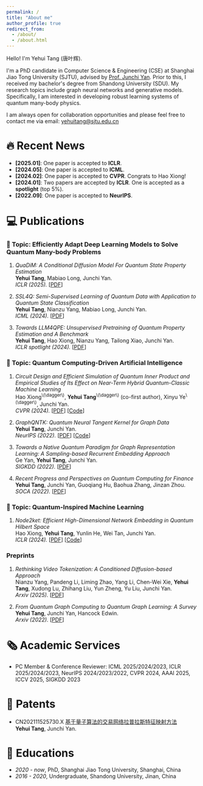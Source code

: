 ```yaml
---
permalink: /
title: "About me"
author_profile: true
redirect_from: 
  - /about/
  - /about.html
---
```



Hello! I'm Yehui Tang (唐叶辉).

I'm a PhD candidate in Computer Science & Engineering (CSE) at Shanghai Jiao Tong University (SJTU), advised by [Prof. Junchi Yan](https://thinklab.sjtu.edu.cn/). Prior to this, I received my bachelor's degree from Shandong University (SDU). My research topics include graph neural networks and generative models. Specifically, I am interested in developing robust learning systems of quantum many-body physics.

I am always open for collaboration opportunities and please feel free to contact me via email: yehuitang@sjtu.edu.cn


🔥 Recent News
======
- **[2025.01]**: One paper is accepted to **ICLR**.
- **[2024.05]**: One paper is accepted to **ICML**.
- **[2024.02]**: One paper is accepted to **CVPR**. Congrats to Hao Xiong!
- **[2024.01]**: Two papers are accepted by **ICLR**. One is accepted as a **spotlight** (top 5%).
- **[2022.09]**: One paper is accepted to **NeurIPS**.

💻 Publications
======
### 📒 Topic: Efficiently Adapt Deep Learning Models to Solve Quantum Many-body Problems
1. *QuaDiM: A Conditional Diffusion Model For Quantum State Property Estimation* <br>
**Yehui Tang**, Mabiao Long, Junchi Yan.<br>
*ICLR (2025).* [<a href="https://openreview.net/forum?id=P7f55HQtV8" target="_blank">PDF</a>]

1. *SSL4Q: Semi-Supervised Learning of Quantum Data with Application to Quantum State Classification* <br>
**Yehui Tang**, Nianzu Yang, Mabiao Long, Junchi Yan.<br>
*ICML (2024).* [<a href="https://openreview.net/forum?id=04Fx1u2BUD" target="_blank">PDF</a>]

1. *Towards LLM4QPE: Unsupervised Pretraining of Quantum Property Estimation and A Benchmark* <br>
**Yehui Tang**, Hao Xiong, Nianzu Yang, Tailong Xiao, Junchi Yan.<br>
*ICLR spotlight (2024).* [<a href="https://openreview.net/forum?id=vrBVFXwAmi" target="_blank">PDF</a>]



### 📒 Topic: Quantum Computing-Driven Artificial Intelligence
1. *Circuit Design and Efficient Simulation of Quantum Inner Product and Empirical Studies of Its Effect on Near-Term Hybrid Quantum-Classic Machine Learning* <br>
Hao Xiong<sup>\\(\dagger\\)</sup>, **Yehui Tang**<sup>\\(\dagger\\)</sup> (co-first author), Xinyu Ye<sup>\\(\dagger\\)</sup>, Junchi Yan.<br>
*CVPR (2024).* [<a href="https://openaccess.thecvf.com/content/CVPR2024/html/Xiong_Circuit_Design_and_Efficient_Simulation_of_Quantum_Inner_Product_and_CVPR_2024_paper.html" target="_blank">PDF</a>] [<a href="https://github.com/ShawXh/qip_cvpr24" target="_blank">Code</a>]

1. *GraphQNTK: Quantum Neural Tangent Kernel for Graph Data* <br>
**Yehui Tang**, Junchi Yan.<br>
*NeurIPS (2022).* [<a href="https://proceedings.neurips.cc/paper_files/paper/2022/hash/285b06e0dd856f20591b0a5beb954151-Abstract-Conference.html" target="_blank">PDF</a>] [<a href="https://github.com/abel1231/graphQNTK" target="_blank">Code</a>]

1. *Towards a Native Quantum Paradigm for Graph Representation Learning: A Sampling-based Recurrent Embedding Approach* <br>
Ge Yan, **Yehui Tang**, Junchi Yan.<br>
*SIGKDD (2022).* [<a href="https://dl.acm.org/doi/abs/10.1145/3534678.3539327" target="_blank">PDF</a>]

1. *Recent Progress and Perspectives on Quantum Computing for Finance* <br>
**Yehui Tang**, Junchi Yan, Guoqiang Hu, Baohua Zhang, Jinzan Zhou.<br>
*SOCA (2022).* [<a href="https://link.springer.com/article/10.1007/s11761-022-00351-7" target="_blank">PDF</a>]



### 📒 Topic: Quantum-Inspired Machine Learning
1. *Node2ket: Efficient High-Dimensional Network Embedding in Quantum Hilbert Space* <br>
Hao Xiong, **Yehui Tang**, Yunlin He, Wei Tan, Junchi Yan.<br>
*ICLR (2024).* [<a href="https://openreview.net/forum?id=lROh08eK6n" target="_blank">PDF</a>] [<a href="https://github.com/ShawXh/node2ket" target="_blank">Code</a>]


### Preprints

1. *Rethinking Video Tokenization: A Conditioned Diffusion-based Approach* <br>
Nianzu Yang, Pandeng Li, Liming Zhao, Yang Li, Chen-Wei Xie, **Yehui Tang**, Xudong Lu, Zhihang Liu, Yun Zheng, Yu Liu, Junchi Yan.<br>
*Arxiv (2025).* [<a href="https://arxiv.org/abs/2503.03708" target="_blank">PDF</a>]

1. *From Quantum Graph Computing to Quantum Graph Learning: A Survey* <br>
**Yehui Tang**, Junchi Yan, Hancock Edwin.<br>
*Arxiv (2022).* [<a href="https://arxiv.org/abs/2202.09506" target="_blank">PDF</a>]


🗞️ Academic Services
======
- PC Member & Conference Reviewer: ICML 2025/2024/2023, ICLR 2025/2024/2023, NeurIPS 2024/2023/2022, CVPR 2024, AAAI 2025, ICCV 2025, SIGKDD 2023

📄 Patents
======
- CN202111525730.X [基于量子算法的交易网络拉普拉斯特征映射方法](https://d.wanfangdata.com.cn/patent/ChhQYXRlbnROZXdTMjAyNDExMjIxNjU4MjISE0NOMjAyMTExNTI1NzMwLlhfc3EaCHFsenFjaGdy)       
**Yehui Tang**, Junchi Yan.

📖 Educations
======
- *2020 - now*, PhD, Shanghai Jiao Tong University, Shanghai, China
- *2016 - 2020*, Undergraduate, Shandong University, Jinan, China

<script type='text/javascript' id='clustrmaps' src='//cdn.clustrmaps.com/map_v2.js?cl=080808&w=300&t=n&d=715ZHhyE2wHHimDaEks8OqeVyHG54QoEpMru5s4xrYE&co=ffffff&cmo=3acc3a&cmn=ff5353&ct=808080'></script>